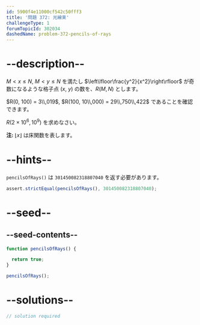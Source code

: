 ```yaml
---
id: 5900f4e11000cf542c50fff3
title: '問題 372: 光線束'
challengeType: 1
forumTopicId: 302034
dashedName: problem-372-pencils-of-rays
---
```


# --description--

$M \lt x \le N$, $M \lt y \le N$ を満たし $\left\lfloor\frac{y^2}{x^2}\right\rfloor$ が奇数になるような格子点 ($x$, $y$) の数を、$R(M, N)$ とします。

$R(0, 100) = 3\\,019$, $R(100, 10\\,000) = 29\\,750\\,422$ であることを確認できます。

$R(2 \times {10}^6, {10}^9)$ を求めなさい。

**注:** $\lfloor x\rfloor$ は床関数を表します。

# --hints--

`pencilsOfRays()` は `301450082318807040` を返す必要があります。

```js
assert.strictEqual(pencilsOfRays(), 301450082318807040);
```

# --seed--

## --seed-contents--

```js
function pencilsOfRays() {

  return true;
}

pencilsOfRays();
```

# --solutions--

```js
// solution required
```
